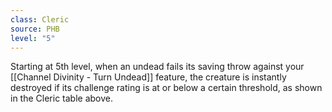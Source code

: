 ```yaml
---
class: Cleric
source: PHB
level: "5"
---
```


Starting at 5th level, when an undead fails its saving throw against your [[Channel Divinity - Turn Undead]] feature, the creature is instantly destroyed if its challenge rating is at or below a certain threshold, as shown in the Cleric table above.
